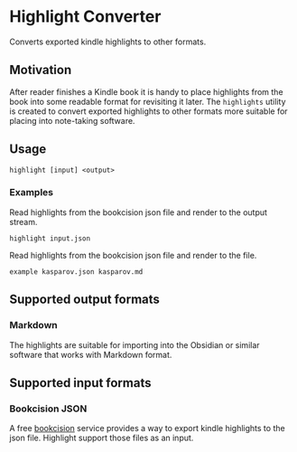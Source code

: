 # Highlight Converter

Converts exported kindle highlights to other formats.

## Motivation

After reader finishes a Kindle book it is handy to place highlights from the book
into some readable format for revisiting it later.
The `highlights` utility is created to convert exported highlights to other formats
more suitable for placing into note-taking software.

## Usage

```shell
highlight [input] <output>
```

### Examples

Read highlights from the bookcision json file and render to the output stream.

```shell
highlight input.json
```

Read highlights from the bookcision json file and render to the file.

```shell
example kasparov.json kasparov.md
```

## Supported output formats

### Markdown

The highlights are suitable for importing into the Obsidian or similar software that works with Markdown format.

## Supported input formats

### Bookcision JSON

A free [bookcision](https://readwise.io/bookcision) service provides a way to export
kindle highlights to the json file.
Highlight support those files as an input.

